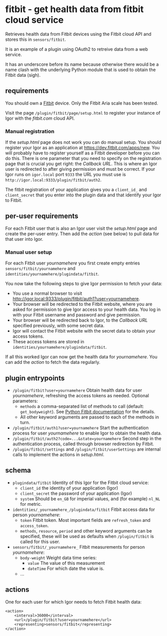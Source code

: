 # fitbit - get health data from fitbit cloud service

Retrieves health data from Fitbit devices using the Fitbit cloud API and stores this in `sensors/fitbit`.

It is an example of a plugin using OAuth2 to retreive data from a web service.

It has an underscore before its name because otherwise there would be a name clash with the underlying Python module that is used to obtain the Fitbit data (sigh).

## requirements

You should own a [Fitbit](http://www/fitbit.com) device. Only the Fitbit Aria scale has been tested.

Visit the page `/plugin/fitbit/page/setup.html` to register your instance of Igor with the _fitbit.com_ cloud API.

### Manual registration

If the _setup.html_ page does not work you can do manual setup. You should register your Igor as an application at <https://dev.fitbit.com/apps/new>. You will probably have to register yourself
as a Fitbit developer before you can do this. There is one parameter that you need to specify on the registration page that is
crucial you get right: the _Callback URL_. This is where an Igor user is redirected to after giving permission and must be correct.
If your Igor runs on `igor.local` port `9333` the URL you must use is `http://igor.local:9333/plugin/fitbit/auth2`.

The fitbit registration of your application gives you a `client_id_` and `client_secret` that you enter into the plugin data and that identify
your Igor to Fitbit.

## per-user requirements

For each Fitbit user that is also an Igor user visit the _setup.html_ page and create the per-user entry. Then add the _action_ (see below) to pull data for that user into Igor.

### Manual user setup

For each Fitbit user _yournamehere_ you first create empty entries `sensors/fitbit/yournamehere` and `identities/yournamehere/plugindata/fitbit`.

You now take the following steps to give Igor permission to fetch your data:

- You use a normal browser to visit <http://igor.local:9333/plugin/fitbit/auth1?user=yournamehere>. 
- Your browser will be redirected to the Fitbit website, where you are asked for permission to give Igor access to your health data. You log in with your Fitbit username and
password and give permission.
- Your browser will be redirected back to Igor, to the _Callback URL_ specified previously, with some secret data.
- Igor will contact the Fitbit website with the secret data to obtain your access tokens.
- These access tokens are stored in `identities/yournamehere/plugindata/fitbit`.

If all this worked Igor can now get the health data for _yournamehere_. You can add the _action_ to fetch the data regularly.

## plugin entrypoints

- `/plugin/fitbit?user=yournamehere` Obtain health data for user _yournamehere_, refreshing the access tokens as needed. Optional parameters:
	- `methods` a comma-separated list of methods to call (default: `get_bodyweight`). See [Python Fitbit documentation](https://python-fitbit.readthedocs.io) for the details.
	- All other keyword arguments are passed to each of the methods in turn.
- `/plugin/fitbit/auth1?user=yournamehere` Start the authentication process for user _yournamehere_ to enable Igor to obtain the health data.
- `/plugin/fitbit/auth2?code=...&state=yournamehere` Second step in the authentication process, called through browser redirection by Fitbit.
- `/plugin/fitbit/settings` and `/plugin/fitbit/userSettings` are internal calls to implement the actions in _setup.html_.

## schema

* `plugindata/fitbit` Identity of this Igor for the Fitbit cloud service:
	* `client_id` the identity of your application (Igor)
	* `client_secret` the password of your application (Igor)
	* `system` Should be `en_GB` for imperial values, and (for example) `nl_NL` for metric.
* `identities/_yournamehere_/plugindata/fitbit` Fitbit access data for person _yournamehere_:
	* `token` Fitbit token. Most important fields are `refresh_token` and `access_token`.
	* `methods`, `resource`, `period` and other keyword arguments can be specified, these will be used as defaults when `/plugin/fitbit` is called for this user.
* `sensors/fitbit/_yournamehere_` Fitbit measurements for person _yournamehere_:
	* `body-weight` Weight data time series:
		* `value` The value of this measurement
		* `dateTime` For which date the value is.
	* ...
	
## actions

One for each user for which Igor needs to fetch Fitbit health data:

```
<action>
	<interval>36000</interval>
	<url>/plugin/fitbit?user=yournamehere</url>
	<representing>sensors/fitbit</representing>
</action>

```
